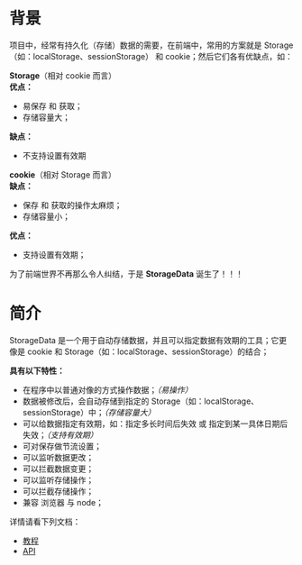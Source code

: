 [教程]: ./docs/教程.md
[API]: ./docs/API.md

# 背景
项目中，经常有持久化（存储）数据的需要，在前端中，常用的方案就是 Storage（如：localStorage、sessionStorage） 和 cookie；然后它们各有优缺点，如：

**Storage**（相对 cookie 而言）  
**优点：**  
- 易保存 和 获取；
- 存储容量大；

**缺点：**  
- 不支持设置有效期

**cookie**（相对 Storage 而言）  
**缺点：**  
- 保存 和 获取的操作太麻烦；
- 存储容量小；

**优点：** 
- 支持设置有效期；

为了前端世界不再那么令人纠结，于是 **StorageData** 诞生了！！！


# 简介
StorageData 是一个用于自动存储数据，并且可以指定数据有效期的工具；它更像是 cookie 和 Storage（如：localStorage、sessionStorage）的结合；

**具有以下特性：**  
- 在程序中以普通对像的方式操作数据；_（易操作）_
- 数据被修改后，会自动存储到指定的 Storage（如：localStorage、sessionStorage）中；_（存储容量大）_
- 可以给数据指定有效期，如：指定多长时间后失效 或 指定到某一具体日期后失效；_（支持有效期）_
- 可对保存做节流设置；
- 可以监听数据更改；
- 可以拦截数据变更；
- 可以监听存储操作；
- 可以拦截存储操作；
- 兼容 浏览器 与 node；


详情请看下列文档：
- [教程][]
- [API][]
